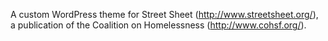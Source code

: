 A custom WordPress theme for Street Sheet (http://www.streetsheet.org/), a publication of the Coalition on Homelessness (http://www.cohsf.org/).